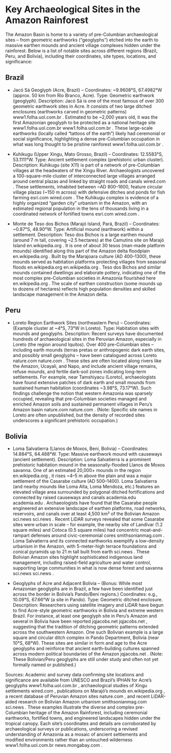 # Key Archaeological Sites in the Amazon Rainforest #

The Amazon Basin is home to a variety of pre-Columbian archaeological sites – from geometric earthworks (“geoglyphs”) etched into the earth to massive earthen mounds and ancient village complexes hidden under the rainforest. Below is a list of notable sites across different regions (Brazil, Peru, and Bolivia), including their coordinates, site types, locations, and significance:

## Brazil

- Jacó Sá Geoglyph (Acre, Brazil) – Coordinates: ~9.9608°S, 67.4982°W (approx. 50 km from Rio Branco, Acre). Type: Geometric earthwork (geoglyph). Description: Jacó Sá is one of the most famous of over 300 geometric earthwork sites in Acre. It consists of two large ditched enclosures (earthworks carved in geometric patterns)
www1.folha.uol.com.br
. Estimated to be ~2,000 years old, it was the first Amazonian geoglyph to be protected as a national heritage site
www1.folha.uol.com.br
www1.folha.uol.com.br
. These large-scale earthworks (locally called “tattoos of the earth”) likely had ceremonial or social significance, highlighting a dense pre-Columbian occupation in what was long thought to be pristine rainforest
www1.folha.uol.com.br
.

- Kuhikugu (Upper Xingu, Mato Grosso, Brazil) – Coordinates: 12.5583°S, 53.1111°W. Type: Ancient settlement complex (prehistoric urban cluster). Description: Kuhikugu (site X11) is part of a network of pre-Columbian villages at the headwaters of the Xingu River. Archaeologists uncovered a 100-square-mile cluster of interconnected large villages arranged around central plazas and linked by straight roads and canals
wired.com
. These settlements, inhabited between ~AD 800–1600, feature circular village plazas (~150 m across) with defensive ditches and ponds for fish farming
esri.com
wired.com
. The Kuhikugu complex is evidence of a highly organized “garden city” urbanism in the Amazon, with an estimated regional population in the tens of thousands living in a coordinated network of fortified towns
esri.com
wired.com
.

- Monte de Teso dos Bichos (Marajó Island, Pará, Brazil) – Coordinates: ~0.87°S, 48.90°W. Type: Artificial mound (earthwork) within a settlement. Description: Teso dos Bichos is a large earthen mound (around 7 m tall, covering ~2.5 hectares) at the Camutins site on Marajó Island
en.wikipedia.org
. It is one of about 30 tesos (man-made platform mounds) identified along this part of the Amazon delta floodplain
en.wikipedia.org
. Built by the Marajoara culture (AD 400–1300), these mounds served as habitation platforms protecting villages from seasonal floods
en.wikipedia.org
en.wikipedia.org
. Teso dos Bichos and similar mounds contained dwellings and elaborate pottery, indicating one of the most complex pre-Columbian societies in Amazonia flourished here
en.wikipedia.org
. The scale of earthen construction (some mounds up to dozens of hectares) reflects high population densities and skilled landscape management in the Amazon delta.

## Peru

- Loreto Region Earthwork Sites (northeastern Peru) – Coordinates: (Example cluster at ~4°S, 73°W in Loreto). Type: Habitation sites with mounds and geoglyphs. Description: Recent surveys have documented hundreds of archaeological sites in the Peruvian Amazon, especially in Loreto (the region around Iquitos). Over 400 pre-Columbian sites – including earth mounds (terras pretas or anthropogenic dark earth sites, and possibly small geoglyphs – have been catalogued across Loreto
nature.com
nature.com
. These sites are often located along rivers like the Amazon, Ucayali, and Napo, and include ancient village remains, refuse mounds, and fertile dark-soil zones indicating long-term settlements. For example, near Tamshiyacu (Loreto), archaeologists have found extensive patches of dark earth and small mounds from sustained human habitation (coordinates ~3.98°S, 73.17°W). Such findings challenge the notion that western Amazonia was sparsely occupied, revealing that pre-Columbian societies managed and enriched Amazon soils and sustained permanent villages in Peru’s Amazon basin
nature.com
nature.com
. (Note: Specific site names in Loreto are often unpublished, but the density of recorded sites underscores a significant prehistoric occupation.)

## Bolivia

- Loma Salvatierra (Llanos de Moxos, Beni, Bolivia) – Coordinates: 14.884°S, 64.488°W. Type: Massive earthwork mound with causeways (ancient settlement). Description: Loma Salvatierra is a prominent prehistoric habitation mound in the seasonally-flooded Llanos de Moxos savanna. One of an estimated 20,000+ mounds in the region
en.wikipedia.org
, it rises ~4–5 m above the plain and was a major settlement of the Casarabe culture (AD 500–1400). Loma Salvatierra (and nearby mounds like Loma Alta, Loma Mendoza, etc.) features an elevated village area surrounded by polygonal ditched fortifications and connected by raised causeways and canals
academia.edu
academia.edu
. Archaeologists have found that the Casarabe people engineered an extensive landscape of earthen platforms, road networks, reservoirs, and canals over at least 4,500 km² of the Bolivian Amazon
sci.news
sci.news
. Recent LiDAR surveys revealed that some Casarabe sites were urban in scale – for example, the nearby site of Landívar (1.2 square miles) and Cotoca (0.5 square miles) had concentric moat-and-rampart defenses around civic-ceremonial cores
smithsonianmag.com
. Loma Salvatierra and its connected earthworks exemplify a low-density urbanism in the Amazon, with 5-meter-high terrace foundations and conical pyramids up to 21 m tall built from earth
sci.news
. These Bolivian Amazon sites highlight sophisticated indigenous land management, including raised-field agriculture and water control, supporting large communities in what is now dense forest and savanna
sci.news
sci.news
.

- Geoglyphs of Acre and Adjacent Bolivia – (Bonus: While most Amazonian geoglyphs are in Brazil, a few have been identified just across the border in Bolivia’s Pando/Beni regions.) Coordinates: e.g., 10.09°S, 67.66°W (a site in Pando). Type: Geometric ditched enclosure. Description: Researchers using satellite imagery and LiDAR have begun to find Acre-style geometric earthworks in Bolivia and extreme western Brazil. For instance, at least one geoglyph site in Peru’s Amazon and several in Bolivia have been reported
jqjacobs.net
jqjacobs.net
, suggesting that the tradition of ditching geometric patterns extended across the southwestern Amazon. One such Bolivian example is a large square and circular ditch complex in Pando Department, Bolivia (near 10°S, 68°W). These sites are similar in form and age to the Acre geoglyphs and reinforce that ancient earth-building cultures spanned across modern political boundaries of the Amazon
jqjacobs.net
. (Note: These Bolivian/Peru geoglyphs are still under study and often not yet formally named or published.)

Sources: Academic and survey data confirming site locations and significance are available from UNESCO and Brazil’s IPHAN for Acre’s geoglyphs
www1.folha.uol.com.br
, archaeological studies of Xingu settlements
wired.com
, publications on Marajó’s mounds
en.wikipedia.org
, a recent database of Peruvian Amazon sites
nature.com
, and recent LiDAR-aided research on Bolivian Amazon urbanism
smithsonianmag.com
sci.news
. These examples illustrate the diverse and complex pre-Columbian heritage of the Amazon Rainforest, including ceremonial earthworks, fortified towns, and engineered landscapes hidden under the tropical canopy. Each site’s coordinates and details are corroborated by archaeological surveys or publications, underscoring a revised understanding of Amazonia as a mosaic of ancient settlements and modified environments rather than an untouched wilderness
www1.folha.uol.com.br
news.mongabay.com
.

